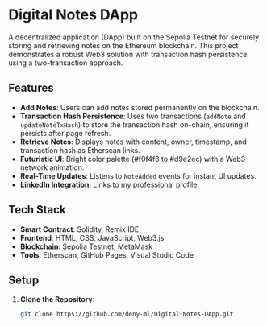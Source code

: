 # Digital Notes DApp

A decentralized application (DApp) built on the Sepolia Testnet for securely storing and retrieving notes on the Ethereum blockchain. This project demonstrates a robust Web3 solution with transaction hash persistence using a two-transaction approach.

## Features
- **Add Notes**: Users can add notes stored permanently on the blockchain.
- **Transaction Hash Persistence**: Uses two transactions (`addNote` and `updateNoteTxHash`) to store the transaction hash on-chain, ensuring it persists after page refresh.
- **Retrieve Notes**: Displays notes with content, owner, timestamp, and transaction hash as Etherscan links.
- **Futuristic UI**: Bright color palette (#f0f4f8 to #d9e2ec) with a Web3 network animation.
- **Real-Time Updates**: Listens to `NoteAdded` events for instant UI updates.
- **LinkedIn Integration**: Links to my professional profile.

## Tech Stack
- **Smart Contract**: Solidity, Remix IDE
- **Frontend**: HTML, CSS, JavaScript, Web3.js
- **Blockchain**: Sepolia Testnet, MetaMask
- **Tools**: Etherscan, GitHub Pages, Visual Studio Code

## Setup
1. **Clone the Repository**:
   ```bash
   git clone https://github.com/deny-ml/Digital-Notes-DApp.git